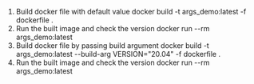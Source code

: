 1. Build docker file with default value
    docker build -t args_demo:latest -f dockerfile .
2. Run the built image and check the version
    docker run --rm args_demo:latest
3. Build docker file by passing build argument
    docker build -t args_demo:latest --build-arg VERSION="20.04" -f dockerfile .
4. Run the built image and check the version
    docker run --rm args_demo:latest
